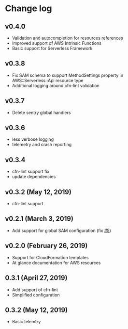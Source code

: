 # Change log

## v0.4.0
- Validation and autocompletion for resources references
- Improved support of AWS Intrinsic Functions
- Basic support for Serverless Framework

## v0.3.8
- Fix SAM schema to support MethodSettings property in AWS::Serverless::Api resource type
- Additional logging around cfn-lint validation

## v0.3.7
- Delete sentry global handlers

## v0.3.6
- less verbose logging
- telemetry and crash reporting

## v0.3.4
- cfn-lint support fix
- update dependencies

## v0.3.2 (May 12, 2019)
- cfn-lint support

## v0.2.1 (March 3, 2019)

- Add support for global SAM configuration (fix [#5](https://github.com/threadheap/serverless-ide-vscode/issues/5))

## v0.2.0 (February 26, 2019)

- Support for CloudFormation templates
- At glance documentation for AWS resources

## 0.3.1 (April 27, 2019)

- Add support of cfn-lint
- Simplified configuration

## 0.3.2 (May 12, 2019)

- Basic telemtry
